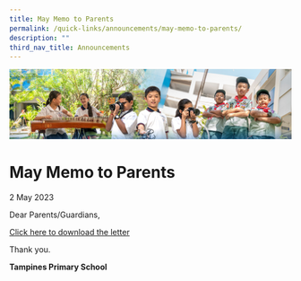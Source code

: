 ```yaml
---
title: May Memo to Parents
permalink: /quick-links/announcements/may-memo-to-parents/
description: ""
third_nav_title: Announcements
---
```

![](/images/AboutUs.jpg)

May Memo to Parents
========================
2 May 2023

Dear Parents/Guardians,

  

[Click here to download the letter](/for-parents/letters-to-parents/)

  

Thank you.

  

<b>Tampines Primary School</b>